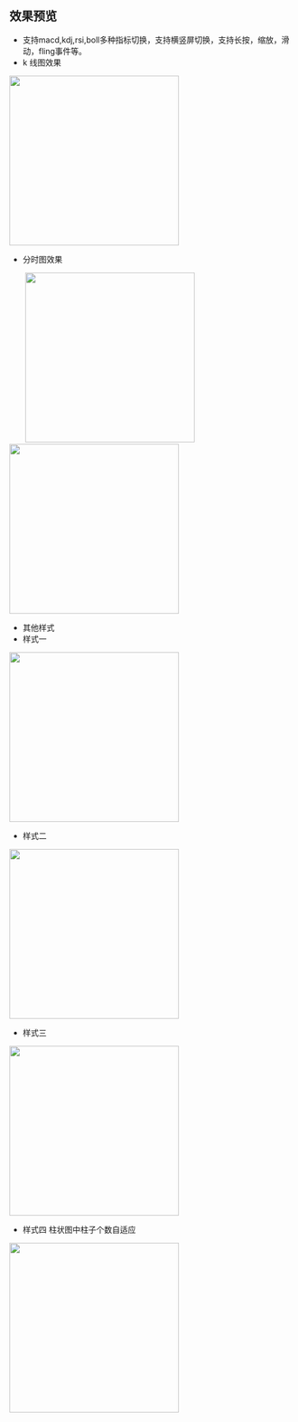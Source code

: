 
效果预览
-------  
* 支持macd,kdj,rsi,boll多种指标切换，支持横竖屏切换，支持长按，缩放，滑动，fling事件等。
* k 线图效果
<div class='row'>
        <img src='https://github.com/tifezh/KChartView/blob/master/img/demo.gif' width="300px"/>
</div>

* 分时图效果
<div class='row'>
        <img src='https://github.com/tifezh/KChartView/blob/master/img/style1.png' width="300px"/>
        <img src='https://github.com/tifezh/KChartView/blob/master/img/style2.png' width="300px"/>
</div>

* 其他样式
* 样式一

<div class='row'>
        <img src='https://github.com/1067899750/kAndroid/blob/master/img/image2.jpg' width="300px"/>
</div>

* 样式二

<div class='row'>
        <img src='https://github.com/1067899750/kAndroid/blob/master/img/image2.png' width="300px"/>
</div>


* 样式三

<div class='row'>
        <img src='https://github.com/1067899750/kAndroid/blob/master/img/football.png' width="300px"/>
</div>


* 样式四  柱状图中柱子个数自适应

<div class='row'>
        <img src='https://github.com/1067899750/kAndroid/blob/master/img/detail.jpg' width="300px"/>
</div>

